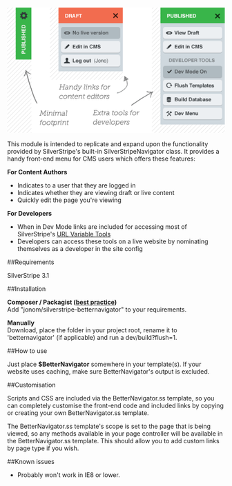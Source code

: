 ![Diagram of module](/images/demo.png?raw=true)

This module is intended to replicate and expand upon the functionality provided by SilverStripe's built-in SilverStripeNavigator class. It provides a handy front-end menu for CMS users which offers these features:

**For Content Authors**

 * Indicates to a user that they are logged in
 * Indicates whether they are viewing draft or live content
 * Quickly edit the page you're viewing
 
 **For Developers**
 
 * When in Dev Mode links are included for accessing most of SilverStripe's [URL Variable Tools](http://doc.silverstripe.org/framework/en/reference/urlvariabletools)
 * Developers can access these tools on a live website by nominating themselves as a developer in the site config


##Requirements

SilverStripe 3.1

##Installation

**Composer / Packagist ([best practice](http://doc.silverstripe.org/framework/en/trunk/installation/composer))**  
Add "jonom/silverstripe-betternavigator" to your requirements.

**Manually**  
Download, place the folder in your project root, rename it to 'betternavigator' (if applicable) and run a dev/build?flush=1.

##How to use

Just place **$BetterNavigator** somewhere in your template(s). If your website uses caching, make sure BetterNavigator's output is excluded.

##Customisation

Scripts and CSS are included via the BetterNavigator.ss template, so you can completely customise the front-end code and included links by copying or creating your own BetterNavigator.ss template.

The BetterNavigator.ss template's scope is set to the page that is being viewed, so any methods available in your page controller will be available in the BetterNavigator.ss template. This should allow you to add custom links by page type if you wish.

##Known issues

 * Probably won't work in IE8 or lower.